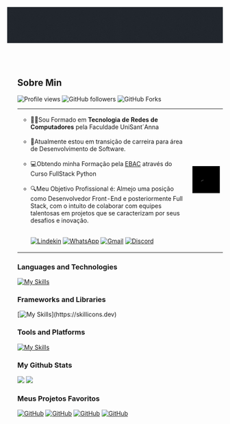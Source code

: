 

<div align="center">
      <img src="https://github.com/emmanuelmarcosdeoliveira/servidor-estatico/blob/main/ApGitHub.gif"/><br>
</div>
      
<!--<h1 align="center"><img src="https://raw.githubusercontent.com/kaueMarques/kaueMarques/master/hi.gif" height="30px">Olá sou Emmanuel Marcos de Oliveira</h1>!--> 
   <td>  
<ul align="left">
<br>
<br>
    
   <h2>Sobre Min</h2>
   <div align="left">
<img src="https://komarev.com/ghpvc/?username=emmanuelmarcosdeoliveira&color=yellow" alt="Profile views" />
<img alt="GitHub followers" src="https://img.shields.io/github/followers/emmanuelmarcosdeoliveira">
<img alt="GitHub Forks" src="https://img.shields.io/github/forks/emmanuelmarcosdeoliveira/emmanuelmarcosdeoliveira"/>
</div>

   <table>
      <tr>
         <td>
          <ul>  
            <li>👨‍🎓Sou Formado em <strong>Tecnologia de Redes de Computadores</a></strong> pela Faculdade UniSant´Anna</li><br>
            <li>🔭Atualmente estou em <strong?>transição de carreira</strong> para área de Desenvolvimento de Software.</li><br>
            <li>💻Obtendo minha Formação pela  <a href="https://ebaconline.com.br/" target="_blank">EBAC</a> através do Curso FullStack Python</li><br>  
            <li>🔍Meu Objetivo Profissional é:</strong> Almejo uma posição como Desenvolvedor Front-End e posteriormente Full Stack, com o intuito de colaborar com equipes talentosas 
                 em projetos que se caracterizam por seus desafios e inovação.</li><br>

[![Lindekin](https://img.shields.io/badge/--path?style=social&logo=Linkedin&logoColor=%230664C1&logoSize=auto&label=Linkedin&labelColor=%23fff&cacheSeconds=https%3A%2F%2Fwww.linkedin.com%2Fin%2Femmanuel-marcos-oliveira%2F)](https://www.linkedin.com/in/emmanuel-marcos-oliveira/)
[![WhatsApp](https://img.shields.io/badge/--path?style=social&logo=WhatsApp&logoColor=%231F3833&logoSize=auto&label=WhatsApp&color=%23fff&cacheSeconds=https%3A%2F%2Fwa.me%2F5511968336094
)](https://wa.me/5511968336094)
[![Gmail](https://img.shields.io/badge/--path?style=social&logo=gmail&logoSize=auto&label=Gmail&color=%23fff&cacheSeconds=mailto%3Aemmanuelmarcosdeoliveira%40gmail.com
)](https:mailto:emmanuelmarcosdeoliveira@gmail.com)
[![Discord](https://img.shields.io/badge/--path?style=social&logo=discord&logoSize=auto&label=Discord&color=%23fff&cacheSeconds=https%3A%2F%2Fdiscord.com%2Finvite%2FjabEup5kEr
)](https://discord.com/invite/jabEup5kEr)

</ul>
</td>
   <td>
       <img width="350" src="https://github.com/emmanuelmarcosdeoliveira/servidor-estatico/blob/main/Emmanuel%20Oliveira%20(1).gif" />  
   </td>
   </table>
   
   
### Languages and Technologies
   [![My Skills](https://skillicons.dev/icons?i=html,css,js,typescript,sass,less,bootstrap,gulp,figma)](https://skillicons.dev)
    
    
### Frameworks and Libraries             
   [![My Skills](https://skillicons.dev/icons?i=vue,react,nodejs,styledcomponents,tailwind,redux,postgres,vite,)](https://skillicons.dev)

### Tools and Platforms
   [![My Skills](https://skillicons.dev/icons?i=git,vscode,linux,bash,figma,pnpm,yarn,npm,vim,vercel)](https://skillicons.dev)

  

### My Github Stats
      


<a href="https://github-readme-stats.vercel.app/api?username=emmanuelmarcosdeoliveira&show_icons=true&theme=dracula&show=reviews,discussions_started,discussions_answered,prs_merged,prs_merged_percentage"><img height="330" src="https://github-readme-stats.vercel.app/api?username=emmanuelmarcosdeoliveira&show_icons=true&theme=dracula&show=reviews,discussions_started,discussions_answered,prs_merged,prs_merged_percentage"/></a>
<a href="https://github.com/anuraghazra/github-readme-stats"><img height="330" src="https://github-readme-stats.vercel.app/api/top-langs/?username=emmanuelmarcosdeoliveira&theme=dracula&layout=donut-vertical"/></a>




### Meus Projetos Favoritos

<a href="https://github.com/emmanuelmarcosdeoliveira/portfolio-github"><img height="130"  alt="GitHub" src="https://github-readme-stats.vercel.app/api/pin/?username=emmanuelmarcosdeoliveira&show_icons=true&theme=dracula&repo=bikcraft"/></a>
<a href="https://github.com/emmanuelmarcosdeoliveira/portfolio-github"><img height="130"  alt="GitHub" src="https://github-readme-stats.vercel.app/api/pin/?username=emmanuelmarcosdeoliveira&show_icons=true&theme=dracula&repo=to-do_vue_ebac"/></a>
<a href="https://github.com/emmanuelmarcosdeoliveira/portfolio-github"><img height="130"  alt="GitHub" src="https://github-readme-stats.vercel.app/api/pin/?username=emmanuelmarcosdeoliveira&show_icons=true&theme=dracula&repo=animais-fantasticos"/></a>
<a href="https://github.com/emmanuelmarcosdeoliveira/portfolio-github"><img height="130"  alt="GitHub" src="https://github-readme-stats.vercel.app/api/pin/?username=emmanuelmarcosdeoliveira&show_icons=true&theme=dracula&repo=github-profile"/></a>
